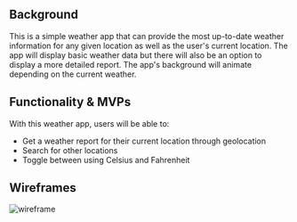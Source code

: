 ## Background

This is a simple weather app that can provide the most up-to-date weather 
information for any given location as well as the user's current location. The 
app will display basic weather data but there will also be an option to display 
a more detailed report. The app's background will animate depending on the 
current weather. 

## Functionality & MVPs

With this weather app, users will be able to: 
- Get a weather report for their current location through geolocation
- Search for other locations
- Toggle between using Celsius and Fahrenheit 

## Wireframes
![wireframe](https://user-images.githubusercontent.com/114632709/228934974-734df209-9573-4b2e-90ec-73c66479e434.png)

